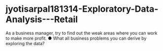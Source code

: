 # jyotisarpal181314-Exploratory-Data-Analysis---Retail
As a business manager, try to find out the weak areas where you can work to make more profit. ● What all business problems you can derive by exploring the data?
